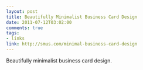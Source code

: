 ```yaml
--- 
layout: post
title: Beautifully Minimalist Business Card Design
date: 2011-07-12T03:02:00
comments: true
tags:
- links
link: http://smus.com/minimal-business-card-design
---
```

Beautifully minimalist business card design.

